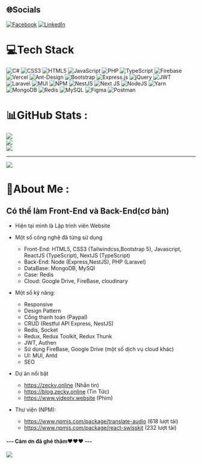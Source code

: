 
## 🌐Socials
[![Facebook](https://img.shields.io/badge/Facebook-%231877F2.svg?logo=Facebook&logoColor=white)](https://facebook.com/namhoai2102) [![LinkedIn](https://img.shields.io/badge/LinkedIn-%230077B5.svg?logo=linkedin&logoColor=white)](https://linkedin.com/in/nam-phạm-hoài-830457269) 

# 💻Tech Stack
![C#](https://img.shields.io/badge/c%23-%23239120.svg?style=for-the-badge&logo=c-sharp&logoColor=white) ![CSS3](https://img.shields.io/badge/css3-%231572B6.svg?style=for-the-badge&logo=css3&logoColor=white) ![HTML5](https://img.shields.io/badge/html5-%23E34F26.svg?style=for-the-badge&logo=html5&logoColor=white) ![JavaScript](https://img.shields.io/badge/javascript-%23323330.svg?style=for-the-badge&logo=javascript&logoColor=%23F7DF1E) ![PHP](https://img.shields.io/badge/php-%23777BB4.svg?style=for-the-badge&logo=php&logoColor=white) ![TypeScript](https://img.shields.io/badge/typescript-%23007ACC.svg?style=for-the-badge&logo=typescript&logoColor=white) ![Firebase](https://img.shields.io/badge/firebase-%23039BE5.svg?style=for-the-badge&logo=firebase) ![Vercel](https://img.shields.io/badge/vercel-%23000000.svg?style=for-the-badge&logo=vercel&logoColor=white) ![Ant-Design](https://img.shields.io/badge/-AntDesign-%230170FE?style=for-the-badge&logo=ant-design&logoColor=white) ![Bootstrap](https://img.shields.io/badge/bootstrap-%23563D7C.svg?style=for-the-badge&logo=bootstrap&logoColor=white) ![Express.js](https://img.shields.io/badge/express.js-%23404d59.svg?style=for-the-badge&logo=express&logoColor=%2361DAFB) ![jQuery](https://img.shields.io/badge/jquery-%230769AD.svg?style=for-the-badge&logo=jquery&logoColor=white) ![JWT](https://img.shields.io/badge/JWT-black?style=for-the-badge&logo=JSON%20web%20tokens) ![Laravel](https://img.shields.io/badge/laravel-%23FF2D20.svg?style=for-the-badge&logo=laravel&logoColor=white) ![MUI](https://img.shields.io/badge/MUI-%230081CB.svg?style=for-the-badge&logo=material-ui&logoColor=white) ![NPM](https://img.shields.io/badge/NPM-%23000000.svg?style=for-the-badge&logo=npm&logoColor=white) ![NestJS](https://img.shields.io/badge/nestjs-%23E0234E.svg?style=for-the-badge&logo=nestjs&logoColor=white) ![Next JS](https://img.shields.io/badge/Next-black?style=for-the-badge&logo=next.js&logoColor=white) ![NodeJS](https://img.shields.io/badge/node.js-6DA55F?style=for-the-badge&logo=node.js&logoColor=white) ![Yarn](https://img.shields.io/badge/yarn-%232C8EBB.svg?style=for-the-badge&logo=yarn&logoColor=white) ![MongoDB](https://img.shields.io/badge/MongoDB-%234ea94b.svg?style=for-the-badge&logo=mongodb&logoColor=white) ![Redis](https://img.shields.io/badge/redis-%23DD0031.svg?style=for-the-badge&logo=redis&logoColor=white) ![MySQL](https://img.shields.io/badge/mysql-%2300f.svg?style=for-the-badge&logo=mysql&logoColor=white) 	![Figma](https://img.shields.io/badge/figma-%23F24E1E.svg?style=for-the-badge&logo=figma&logoColor=white) ![Postman](https://img.shields.io/badge/Postman-FF6C37?style=for-the-badge&logo=postman&logoColor=white)
# 📊GitHub Stats :
![](https://github-readme-stats.vercel.app/api?username=namph2102&theme=radical&hide_border=false&include_all_commits=false&count_private=false)<br/>
![](https://github-readme-streak-stats.herokuapp.com/?user=namph2102&theme=radical&hide_border=false)<br/>
![](https://github-readme-stats.vercel.app/api/top-langs/?username=namph2102&theme=radical&hide_border=false&include_all_commits=false&count_private=false&layout=compact)

---
[![](https://visitcount.itsvg.in/api?id=namph2102&icon=0&color=0)](https://visitcount.itsvg.in)

# 💫About Me :
## Có thể làm Front-End và Back-End(cơ bản)
* Hiện tại mình là Lập trình viên Website
  
* Một số công nghệ đã từng sử dụng
  * Front-End: HTML5, CSS3 (Tailwindcss,Bootstrap 5), Javascript, ReactJS (TypeScript), NextJS (TypeScript)
  * Back-End: Node (Express,NestJS), PHP (Laravel)
  * DataBase: MongoDB, MySQl
  * Case: Redis
  * Cloud: Google Drive, FireBase, cloudinary
    
* Một số kỹ năng:
   * Responsive
   * Design Pattern
   * Cổng thanh toán (Paypal)
   * CRUD (Restful API Express, NestJS)
   * Redis, Socket
   * Redux, Redux Toolkit, Redux Thunk
   * JWT, Authen
   * Sử dụng FireBase, Google Drive (một số dịch vụ cloud khác)
   * UI: MUI, Antd
   * SEO
     
* Dự án nổi bật
  * https://zecky.online  (Nhắn tin)
  * https://blog.zecky.online (Tin Tức)
  * https://www.videotv.website (Phim)

* Thư viện (NPM):
   * https://www.npmjs.com/package/translate-audio (618 lượt tải)
   * https://www.npmjs.com/package/react-swisskit (232 lượt tải)
     
#### --- Cảm ơn đã ghé thăm❤️❤️❤️ ---
[![](https://visitcount.itsvg.in/api?id=namph2102&icon=0&color=0)](https://visitcount.itsvg.in)

